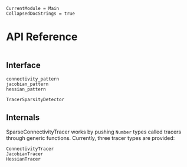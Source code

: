 
```@meta
CurrentModule = Main
CollapsedDocStrings = true
```

# API Reference
```@index
```

## Interface
```@docs
connectivity_pattern
jacobian_pattern
hessian_pattern
```
```@docs
TracerSparsityDetector
```

## Internals
SparseConnectivityTracer works by pushing `Number` types called tracers through generic functions.
Currently, three tracer types are provided:

```@docs
ConnectivityTracer
JacobianTracer
HessianTracer
```
